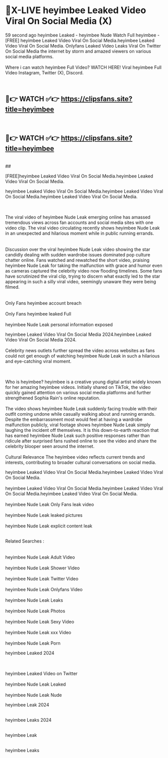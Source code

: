 # 🔴X-LIVE heyimbee Leaked Video Viral On Social Media (X)<br>


59 second ago heyimbee Leaked  - heyimbee Nude  Watch Full heyimbee - [FREE] heyimbee Leaked Video Viral On Social Media.heyimbee Leaked Video Viral On Social Media.   Onlyfans Leaked Video Leaks Viral On Twitter On Social Media the internet by storm and amazed viewers on various social media platforms. <br><br>
Where i can watch heyimbee Full Video? WATCH HERE! Viral heyimbee Full Video Instagram, Twitter (X), Discord. <br>


 <br>

##  🔴👉 WATCH ✅👉  <a href="https://clipsfans.site?title=heyimbee&ref=git">https://clipsfans.site?title=heyimbee</a> <br>
  <br>

##  🔴👉 WATCH ✅👉  <a href="https://clipsfans.site?title=heyimbee&ref=git">https://clipsfans.site?title=heyimbee</a> <br>
  <br>
  ##



[FREE]heyimbee Leaked Video Viral On Social Media.heyimbee Leaked Video Viral On Social Media. <br>

heyimbee Leaked Video Viral On Social Media.heyimbee Leaked Video Viral On Social Media.heyimbee Leaked Video Viral On Social Media. <br>


  <br>

  <br>
The viral video of heyimbee Nude Leak emerging online has amassed tremendous views across fan accounts and social media sites with one video clip. The viral video circulating recently shows heyimbee Nude Leak in an unexpected and hilarious moment while in public running errands.<br>
<br>


<br>
Discussion over the viral heyimbee Nude Leak video showing the star candidly dealing with sudden wardrobe issues dominated pop culture chatter online. Fans watched and rewatched the short video, praising heyimbee Nude Leak for taking the malfunction with grace and humor even as cameras captured the celebrity video now flooding timelines. Some fans have scrutinized the viral clip, trying to discern what exactly led to the star appearing in such a silly viral video, seemingly unaware they were being filmed.<br>
<br>
<br> 
Only Fans heyimbee account breach<br>
<br>
Only Fans heyimbee leaked Full <br>
<br>
heyimbee Nude Leak personal information exposed<br>

heyimbee Leaked Video Viral On Social Media 2024.heyimbee Leaked Video Viral On Social Media 2024. <br>
<br>
Celebrity news outlets further spread the video across websites as fans could not get enough of watching heyimbee Nude Leak in such a hilarious and eye-catching viral moment.<br>
<br>

<br>
Who is heyimbee? heyimbee is a creative young digital artist widely known for her amazing heyimbee videos. Initially shared on TikTok, the video quickly gained attention on various social media platforms and further strengthened Sophia Rain's online reputation.<br>
<br>
The video shows heyimbee Nude Leak suddenly facing trouble with their outfit coming undone while casually walking about and running errands. Despite the embarrassment most would feel at having a wardrobe malfunction publicly, viral footage shows heyimbee Nude Leak simply laughing the incident off themselves. It is this down-to-earth reaction that has earned heyimbee Nude Leak such positive responses rather than ridicule after surprised fans rushed online to see the video and share the celebrity blooper seen around the internet.<br>
<br>
Cultural Relevance The heyimbee video reflects current trends and interests, contributing to broader cultural conversations on social media.<br>

heyimbee Leaked Video Viral On Social Media.heyimbee Leaked Video Viral On Social Media.<br>
<br>
heyimbee Leaked Video Viral On Social Media.heyimbee Leaked Video Viral On Social Media.heyimbee Leaked Video Viral On Social Media.<br>
<br>
heyimbee Nude Leak Only Fans leak video<br>
<br>
heyimbee Nude Leak leaked pictures<br>
<br>
heyimbee Nude Leak explicit content leak<br>


<br>
Related Searches :<br>
<br>

<br>
heyimbee Nude Leak Adult Video<br>
<br>
heyimbee Nude Leak Shower Video<br>
<br>
heyimbee Nude Leak Twitter Video<br>
<br>
heyimbee Nude Leak Onlyfans Video<br>
<br>
heyimbee Nude Leak Leaks<br>
<br>
heyimbee Nude Leak Photos<br>

<br>
heyimbee Nude Leak Sexy Video<br>
<br>
heyimbee Nude Leak xxx Video<br>
<br>
heyimbee Nude Leak Porn<br>

heyimbee  Leaked 2024 <br> <br>
<br>

heyimbee Leaked Video on Twitter <br>
<br>
heyimbee Nude Leak Leaked<br>
<br>
heyimbee Nude Leak Nude<br>


heyimbee  Leak 2024 <br> <br>



heyimbee  Leaks 2024 <br> <br>



 
heyimbee  Leak<br> <br>



heyimbee  Leaks<br> <br>





</p>




 



</p>










